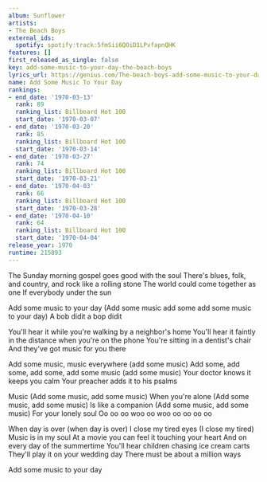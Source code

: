 ```yaml
---
album: Sunflower
artists:
- The Beach Boys
external_ids:
  spotify: spotify:track:5fmSii6QOiD1LPvfapnQHK
features: []
first_released_as_single: false
key: add-some-music-to-your-day-the-beach-boys
lyrics_url: https://genius.com/The-beach-boys-add-some-music-to-your-day-lyrics
name: Add Some Music To Your Day
rankings:
- end_date: '1970-03-13'
  rank: 89
  ranking_list: Billboard Hot 100
  start_date: '1970-03-07'
- end_date: '1970-03-20'
  rank: 85
  ranking_list: Billboard Hot 100
  start_date: '1970-03-14'
- end_date: '1970-03-27'
  rank: 74
  ranking_list: Billboard Hot 100
  start_date: '1970-03-21'
- end_date: '1970-04-03'
  rank: 66
  ranking_list: Billboard Hot 100
  start_date: '1970-03-28'
- end_date: '1970-04-10'
  rank: 64
  ranking_list: Billboard Hot 100
  start_date: '1970-04-04'
release_year: 1970
runtime: 215893
---
```

The Sunday morning gospel goes good with the soul
There's blues, folk, and country, and rock like a rolling stone
The world could come together as one
If everybody under the sun


Add some music to your day
(Add some music add some add some music to your day)
A bob didit a bop didit


You'll hear it while you're walking by a neighbor's home
You'll hear it faintly in the distance when you're on the phone
You're sitting in a dentist's chair
And they've got music for you there




Add some music, music everywhere (add some music)
Add some, add some, add some, add some music (add some music)
Your doctor knows it keeps you calm
Your preacher adds it to his psalms

Music
(Add some music, add some music)
When you're alone
(Add some music, add some music)
Is like a companion
(Add some music, add some music)
For your lonely soul
Oo oo oo woo oo woo oo oo oo oo


When day is over (when day is over)
I close my tired eyes (I close my tired)
Music is in my soul
At a movie you can feel it touching your heart
And on every day of the summertime
You'll hear children chasing ice cream carts
They'll play it on your wedding day
There must be about a million ways

Add some music to your day
